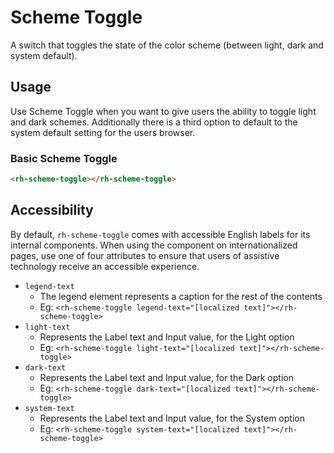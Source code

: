 # Scheme Toggle
A switch that toggles the state of the color scheme (between light, dark and system default).

## Usage
Use Scheme Toggle when you want to give users the ability to toggle light and dark schemes. Additionally there is a third option to default to the system default setting for the users browser. 

### Basic Scheme Toggle
```html
<rh-scheme-toggle></rh-scheme-toggle>
```

## Accessibility

By default, `rh-scheme-toggle` comes with accessible English labels for its internal components. When 
using the component on internationalized pages, use one of four attributes to ensure that users of
assistive technology receive an accessible experience.

- `legend-text`
    - The legend element represents a caption for the rest of the contents
    - Eg: `<rh-scheme-toggle legend-text="[localized text]"></rh-scheme-toggle>`
- `light-text`
    - Represents the Label text and Input value, for the Light option
    - Eg: `<rh-scheme-toggle light-text="[localized text]"></rh-scheme-toggle>`
- `dark-text`
    - Represents the Label text and Input value, for the Dark option
    - Eg: `<rh-scheme-toggle dark-text="[localized text]"></rh-scheme-toggle>`
- `system-text`
    - Represents the Label text and Input value, for the System option
    - Eg: `<rh-scheme-toggle system-text="[localized text]"></rh-scheme-toggle>`
